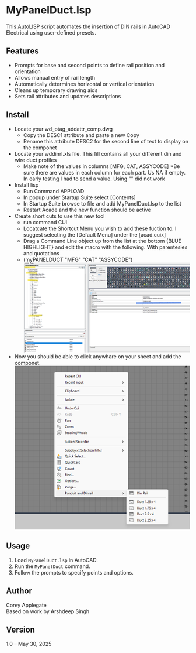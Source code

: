 # MyPanelDuct.lsp

This AutoLISP script automates the insertion of DIN rails in AutoCAD Electrical using user-defined presets.

## Features

- Prompts for base and second points to define rail position and orientation
- Allows manual entry of rail length
- Automatically determines horizontal or vertical orientation
- Cleans up temporary drawing aids
- Sets rail attributes and updates descriptions

## Install

- Locate your wd_ptag_addattr_comp.dwg
    - Copy the DESC1 attribute and paste a new Copy
    - Rename this attribute DESC2 for the second line of text to display on the componet
- Locate your wddinrl.xls file. This fill contains all your different din and wire duct profiles
    - Make note of the values in columns [MFG, CAT, ASSYCODE] 
        *Be sure there are values in each column for each part. Us NA if empty. In early testing I had to send a value. Using "" did not work
- Install lisp
    - Run Command APPLOAD
    - In popup under Startup Suite select [Contents]
    - In Startup Suite browse to file and add MyPanelDuct.lsp to the list
    - Restart Acade and the new function should be active
- Create short cuts to use this new tool
    - run command CUI
    - Locatcate the Shortcut Menu you wish to add these fuction to. I suggest selecting the [Default Menu] under the [acad.cuix]
    - Drag a Command Line object up from the list at the bottom {BLUE HIGHLIGHT} and edit the macro with the following. With parentesies and quotations
    - (myPANELDUCT "MFG" "CAT" "ASSYCODE") 
    ![alt text](image-1.png)
- Now you should be able to click anywhare on your sheet and add the componet. ![alt text](image.png)

## Usage

1. Load `MyPanelDuct.lsp` in AutoCAD.
2. Run the `MyPanelDuct` command.
3. Follow the prompts to specify points and options.

## Author

Corey Applegate  
Based on work by Arshdeep Singh

## Version

1.0 – May 30, 2025